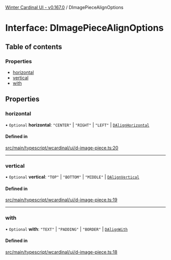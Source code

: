 [Winter Cardinal UI - v0.167.0](../index.md) / DImagePieceAlignOptions

# Interface: DImagePieceAlignOptions

## Table of contents

### Properties

- [horizontal](DImagePieceAlignOptions.md#horizontal)
- [vertical](DImagePieceAlignOptions.md#vertical)
- [with](DImagePieceAlignOptions.md#with)

## Properties

### horizontal

• `Optional` **horizontal**: ``"CENTER"`` \| ``"RIGHT"`` \| ``"LEFT"`` \| [`DAlignHorizontal`](../index.md#dalignhorizontal)

#### Defined in

[src/main/typescript/wcardinal/ui/d-image-piece.ts:20](https://github.com/winter-cardinal/winter-cardinal-ui/blob/v0.167.0/src/main/typescript/wcardinal/ui/d-image-piece.ts#L20)

___

### vertical

• `Optional` **vertical**: ``"TOP"`` \| ``"BOTTOM"`` \| ``"MIDDLE"`` \| [`DAlignVertical`](../index.md#dalignvertical)

#### Defined in

[src/main/typescript/wcardinal/ui/d-image-piece.ts:19](https://github.com/winter-cardinal/winter-cardinal-ui/blob/v0.167.0/src/main/typescript/wcardinal/ui/d-image-piece.ts#L19)

___

### with

• `Optional` **with**: ``"TEXT"`` \| ``"PADDING"`` \| ``"BORDER"`` \| [`DAlignWith`](../index.md#dalignwith)

#### Defined in

[src/main/typescript/wcardinal/ui/d-image-piece.ts:18](https://github.com/winter-cardinal/winter-cardinal-ui/blob/v0.167.0/src/main/typescript/wcardinal/ui/d-image-piece.ts#L18)
